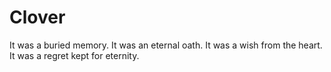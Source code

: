 Clover
======

It was a buried memory. 
It was an eternal oath. 
It was a wish from the heart. 
It was a regret kept for eternity.
